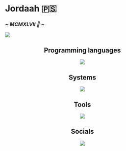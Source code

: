 <div align="left">
  <h1>Jordaah 🇵🇸</h1>
  <h3><i>~ MCMXLVII 🥀 ~</i></h3>
  <img src="https://media.discordapp.net/attachments/1145894811384172714/1284078019123875914/IMG_1374.jpg?ex=66e55258&is=66e400d8&hm=b9efcd672e29d1d78379c01fc4914d532a4d643a47e90867206708d2b6bb3d9a&"
</div>
<div align="center">
<h2><strong>Programming languages</strong></h2>
  <img src="https://go-skill-icons.vercel.app/api/icons?i=python,java,html,css,javascript">
  <h2><strong>Systems</strong></h2>
  <img src="https://go-skill-icons.vercel.app/api/icons?i=linux,windows">
  <h2><strong>Tools</strong></h2>
  <img src="https://go-skill-icons.vercel.app/api/icons?i=tomcat,sublime,chromium,wsl,vscode,word,animate">
  <h2><strong>Socials</strong></h2>
  <img src="https://go-skill-icons.vercel.app/api/icons?i=discord,instagram,x">
</div>
